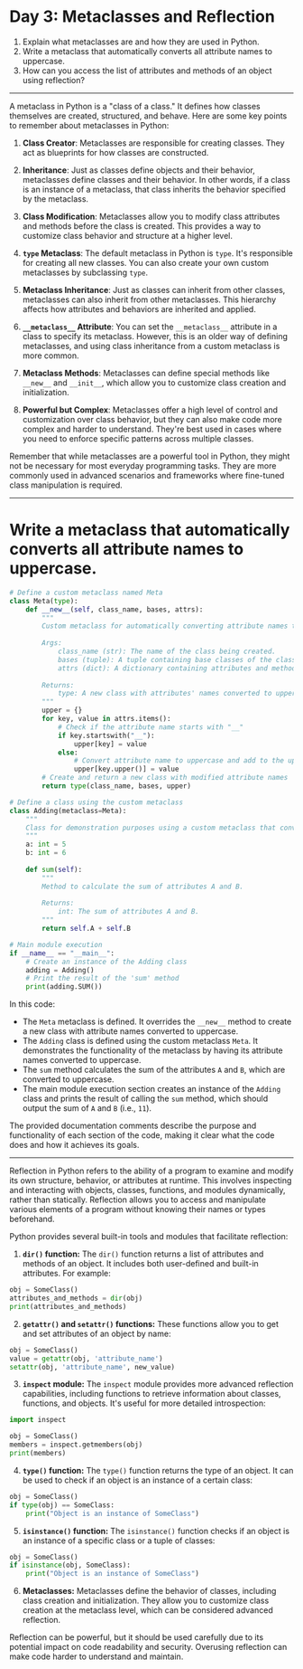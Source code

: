 # Day 3: Metaclasses and Reflection
1. Explain what metaclasses are and how they are used in Python.
2. Write a metaclass that automatically converts all attribute names to 
uppercase.
3. How can you access the list of attributes and methods of an object using 
reflection?

---

A metaclass in Python is a "class of a class." It defines how classes themselves are created, structured, and behave. Here are some key points to remember about metaclasses in Python:

1. **Class Creator**: Metaclasses are responsible for creating classes. They act as blueprints for how classes are constructed.

2. **Inheritance**: Just as classes define objects and their behavior, metaclasses define classes and their behavior. In other words, if a class is an instance of a metaclass, that class inherits the behavior specified by the metaclass.

3. **Class Modification**: Metaclasses allow you to modify class attributes and methods before the class is created. This provides a way to customize class behavior and structure at a higher level.

4. **`type` Metaclass**: The default metaclass in Python is `type`. It's responsible for creating all new classes. You can also create your own custom metaclasses by subclassing `type`.

5. **Metaclass Inheritance**: Just as classes can inherit from other classes, metaclasses can also inherit from other metaclasses. This hierarchy affects how attributes and behaviors are inherited and applied.

6. **`__metaclass__` Attribute**: You can set the `__metaclass__` attribute in a class to specify its metaclass. However, this is an older way of defining metaclasses, and using class inheritance from a custom metaclass is more common.

7. **Metaclass Methods**: Metaclasses can define special methods like `__new__` and `__init__`, which allow you to customize class creation and initialization.

8. **Powerful but Complex**: Metaclasses offer a high level of control and customization over class behavior, but they can also make code more complex and harder to understand. They're best used in cases where you need to enforce specific patterns across multiple classes.

Remember that while metaclasses are a powerful tool in Python, they might not be necessary for most everyday programming tasks. They are more commonly used in advanced scenarios and frameworks where fine-tuned class manipulation is required.

---

# Write a metaclass that automatically converts all attribute names to uppercase.

```python
# Define a custom metaclass named Meta
class Meta(type):
    def __new__(self, class_name, bases, attrs):
        """
        Custom metaclass for automatically converting attribute names to uppercase.
        
        Args:
            class_name (str): The name of the class being created.
            bases (tuple): A tuple containing base classes of the class being created.
            attrs (dict): A dictionary containing attributes and methods defined in the class body.
        
        Returns:
            type: A new class with attributes' names converted to uppercase.
        """
        upper = {}
        for key, value in attrs.items():
            # Check if the attribute name starts with "__"
            if key.startswith("__"):
                upper[key] = value
            else:
                # Convert attribute name to uppercase and add to the upper dictionary
                upper[key.upper()] = value
        # Create and return a new class with modified attribute names
        return type(class_name, bases, upper)

# Define a class using the custom metaclass
class Adding(metaclass=Meta):
    """
    Class for demonstration purposes using a custom metaclass that converts attribute names to uppercase.
    """
    a: int = 5
    b: int = 6
    
    def sum(self):
        """
        Method to calculate the sum of attributes A and B.
        
        Returns:
            int: The sum of attributes A and B.
        """
        return self.A + self.B

# Main module execution
if __name__ == "__main__":
    # Create an instance of the Adding class
    adding = Adding()
    # Print the result of the 'sum' method
    print(adding.SUM())
```

In this code:

- The `Meta` metaclass is defined. It overrides the `__new__` method to create a new class with attribute names converted to uppercase.
- The `Adding` class is defined using the custom metaclass `Meta`. It demonstrates the functionality of the metaclass by having its attribute names converted to uppercase.
- The `sum` method calculates the sum of the attributes `A` and `B`, which are converted to uppercase.
- The main module execution section creates an instance of the `Adding` class and prints the result of calling the `sum` method, which should output the sum of `A` and `B` (i.e., `11`).

The provided documentation comments describe the purpose and functionality of each section of the code, making it clear what the code does and how it achieves its goals.


___

Reflection in Python refers to the ability of a program to examine and modify its own structure, behavior, or attributes at runtime. This involves inspecting and interacting with objects, classes, functions, and modules dynamically, rather than statically. Reflection allows you to access and manipulate various elements of a program without knowing their names or types beforehand.

Python provides several built-in tools and modules that facilitate reflection:

1. **`dir()` function:**
The `dir()` function returns a list of attributes and methods of an object. It includes both user-defined and built-in attributes. For example:
```python
obj = SomeClass()
attributes_and_methods = dir(obj)
print(attributes_and_methods)
```

2. **`getattr()` and `setattr()` functions:**
These functions allow you to get and set attributes of an object by name:
```python
obj = SomeClass()
value = getattr(obj, 'attribute_name')
setattr(obj, 'attribute_name', new_value)
```

3. **`inspect` module:**
The `inspect` module provides more advanced reflection capabilities, including functions to retrieve information about classes, functions, and objects. It's useful for more detailed introspection:
```python
import inspect

obj = SomeClass()
members = inspect.getmembers(obj)
print(members)
```

4. **`type()` function:**
The `type()` function returns the type of an object. It can be used to check if an object is an instance of a certain class:
```python
obj = SomeClass()
if type(obj) == SomeClass:
    print("Object is an instance of SomeClass")
```

5. **`isinstance()` function:**
The `isinstance()` function checks if an object is an instance of a specific class or a tuple of classes:
```python
obj = SomeClass()
if isinstance(obj, SomeClass):
    print("Object is an instance of SomeClass")
```

6. **Metaclasses:**
Metaclasses define the behavior of classes, including class creation and initialization. They allow you to customize class creation at the metaclass level, which can be considered advanced reflection.

Reflection can be powerful, but it should be used carefully due to its potential impact on code readability and security. Overusing reflection can make code harder to understand and maintain.